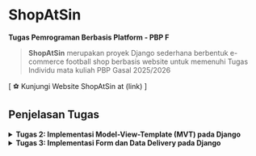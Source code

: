 # ShopAtSin

**Tugas Pemrograman Berbasis Platform - PBP F**

> **ShopAtSin** merupakan proyek Django sederhana berbentuk e-commerce football shop berbasis website untuk memenuhi Tugas Individu mata kuliah PBP Gasal 2025/2026

[ ⚽️ Kunjungi Website ShopAtSin at (link) ]

## **Penjelasan Tugas**

<details>
<summary> <b> Tugas 2: Implementasi Model-View-Template (MVT) pada Django </b> </summary>

## **Implementasi Checklist**

* ### Inisiasi Proyek Django

Setelah saya membuat direktori baru dengan nama ShopAtSin, nama toko saya, saya membuat dependencies pada berkas 'requirements.txt' yang berisi

```
django
gunicorn
whitenoise
psycopg2-binary
requests
urllib3
```

Lalu melakukan instalasi dependencies setelah menjalankan virtual environment dengan perintah `pip install -r requirements.txt` dan membuat proyek Django dengan perintah `django-admin startproject shopatsin .`

* ### Menjalankan Server

Setelah membuat proyek Django, saya menambahkan string `ALLOWED_HOSTS = ["localhost", "127.0.0.1"]` untuk keperluan deployment dan menjalankan server Django dengan perintah `python3 manage.py runserver`

* ### Membuat  aplikasi `main`

Saya menjalankan perintah `python manage.py startapp main` untuk membuat aplikasi baru bernama main. Lalu saya menambahkan `main` ke `INSTALLED_APPS` pada berkas `settings.py` 


* ### Membuat model aplikasi `main`

Saya membuat berkas `models.py` pada direktori `main` yang berisikan

```
from django.db import models

class ItemInShopAtSin(models.Model):
    name = models.CharField(max_length=255) 
    price = models.IntegerField()  
    description = models.TextField()  
    thumbnail = models.URLField()  
    is_featured = models.BooleanField(default=False)  

    stock = models.IntegerField(default=0)  
    brand = models.CharField(max_length=100, blank=True, null=True)  
    rating = models.FloatField(default=0.0)  
    date_added = models.DateField(auto_now_add=True) 

    def __str__(self):
        return f"{self.name} - {self.category}"
```

Lalu saya mengimigrasikan model yang sudah saya buat dengan menjalankan perintah `python3 manage.py makemigrations` dan mengimigrasikannya ke basis data lokal dengan menjalankan perintah `python manage.py migrate`

* ### Membuat template dan view aplikasi `main`

Template untuk merender pada file `views.py` berisikan

```
from django.shortcuts import render

def show_main(request):
    context = {
        "app_name": "ShopAtSin",              
        "student_name": "Annisa Muthia Alfahira",  
        "student_class": "F"   
    }
    return render(request, "main.html", context)

```

dan template pada file `html.main` berisi 

```
<!DOCTYPE html>
<html lang="en">
<head>
    <meta charset="UTF-8">
    <title>{{ app_name }}</title>
</head>
<body>
    <h1>Welcome to {{ app_name }} 👋</h1>
    <p>Nama: {{ student_name }}</p>
    <p>Kelas: {{ student_class }}</p>
</body>
</html>

```

* ### Melakukan routing pada aplikasi `main`

Untuk mengatur URL pada aplikasi `main`, saya membuat berkas `urls.py` pada aplikasi `main` berisikan

```
from django.urls import path
from .views import show_main

app_name = 'main'

urlpatterns = [
    path('', show_main, name='show_main'),
]
```

Dengan begitu, saya dapat melihat `main` dengan perintah `python manage.py runserver`

## **Jawaban Tugas 2**

* ### Bagan request client ke web aplikasi berbasis Django

![bagan request client ke web](images/baganTugas2.JPG)

Client (Browser/User) mengirimkan request HTTP ke server, kemudian memprosesnya dengan melakukan pemetaan URL melalui `urls.py`. Setelah URL ditemukan dan dipetakan, fungsi yang sesuai dalam `views.py` dijalankan berdasarkan permintaan URL tersebut. Selanjutnya, fungsi view mengembalikan HTTP response dalam bentuk halaman HTML. Dalam proses ini, `views.py` mengambil data yang dibutuhkan dari `models.py`, lalu data tersebut disajikan menggunakan template main.html.


* ### Jelaskan peran `settings.py` dalam project Django!

File `settings.py` dalam proyek Django berfungsi sebagai pusat konfigurasi yang mengatur bagaimana aplikasi berjalan. Semua pengaturan inti, mulai dari aplikasi apa saja yang digunakan, koneksi ke database, hingga lokasi template HTML dan file statis seperti CSS atau JavaScript, didefinisikan di dalamnya. Selain itu, `settings.py` juga memuat pengaturan keamanan, misalnya `SECRET_KEY` untuk enkripsi, `DEBUG` untuk menentukan mode pengembangan atau produksi, serta `ALLOWED_HOSTS` yang menentukan domain mana saja yang diperbolehkan mengakses aplikasi. Tidak hanya itu, file ini juga mengatur bahasa, zona waktu, serta berbagai middleware yang akan memproses request dan response. Dengan kata lain, `settings.py` adalah jantung dari proyek Django, karena tanpa file ini server tidak akan tahu bagaimana cara menjalankan dan mengatur seluruh komponen aplikasi.

* ### Bagaimana cara kerja migrasi database di Django?

Migrasi database di Django adalah proses untuk menerjemahkan perubahan yang dibuat pada model Python menjadi perubahan pada struktur tabel di database. Saat seorang pengembang menambahkan, mengubah, atau menghapus atribut pada sebuah model di `models.py`, Django tidak langsung mengubah database, melainkan menyimpan perubahan itu sebagai berkas migrasi dengan perintah `python manage.py makemigrations`. Berkas migrasi ini berisi instruksi yang mendeskripsikan apa saja perubahan yang perlu dilakukan pada database. Setelah itu, perintah `python manage.py migrate` dijalankan untuk mengeksekusi instruksi tersebut sehingga database diperbarui sesuai dengan definisi model terbaru. Dengan sistem migrasi ini, pengembang dapat melacak riwayat perubahan database, berpindah antar versi struktur tabel, serta menjaga konsistensi antara kode program dengan basis data yang digunakan.

* ### Menurut Anda, dari semua framework yang ada, mengapa framework Django dijadikan permulaan pembelajaran pengembangan perangkat lunak?

Django sering dijadikan permulaan dalam pembelajaran pengembangan perangkat lunak karena sifatnya yang lengkap, terstruktur, dan begineer friendly. Framework ini menganut prinsip “batteries included”, artinya banyak fitur penting seperti autentikasi pengguna, manajemen database, sistem template, hingga pengaturan keamanan sudah tersedia secara bawaan tanpa harus menambahkan modul tambahan. Hal ini membuat mahasiswa atau pengembang pemula bisa lebih fokus memahami konsep dasar pengembangan aplikasi web daripada pusing pada detail teknis kecil. Selain itu, Django menggunakan bahasa Python yang dikenal dengan sintaks yang sederhana dan mudah dibaca, sehingga membantu pemula untuk cepat memahami logika program. Struktur proyek Django yang rapi juga memperkenalkan mahasiswa pada praktik best practice dalam pengembangan perangkat lunak, seperti pemisahan model, view, dan template. Dengan kombinasi kemudahan penggunaan dan kelengkapan fitur, Django menjadi pilihan yang ideal sebagai titik awal sebelum mempelajari framework lain yang mungkin lebih kompleks.

* ### Apakah ada feedback untuk asisten dosen tutorial 1 yang telah kamu kerjakan sebelumnya?

Tidak ada, all good!!

</details>

<details>
<summary> <b> Tugas 3: Implementasi Form dan Data Delivery pada Django </b> </summary>

## **Implementasi Checklist**

> ## **Jelaskan mengapa kita memerlukan data delivery dalam pengimplementasian sebuah platform?**

Data delivery” = cara data diambil/dikirim antar komponen (frontend ↔ backend ↔ layanan lain) secara terstruktur, aman, efisien, dan konsisten. Tanpa desain data delivery yang jelas, platform bakal cepat berantakan. Alasan utamanya:

* Interoperabilitas: client berbeda (web, mobile, service lain) bisa ngomong ke server dengan format & protokol yang sama (mis. HTTP + JSON).
* Pemecahan tanggung jawab (decoupling): UI bisa berkembang tanpa merombak backend, asal kontrak API dan format data terjaga.
* Reliabilitas & skalabilitas: dukung retry, idempotency, pagination, caching (ETag/Last-Modified), rate limiting.
* Keamanan: kanal terenkripsi (HTTPS), auth (token/session), kontrol akses, audit logging.
* Kinerja: format data yang ringan, kompresi, dan kemampuan streaming/batching.
* Observabilitas: payload seragam memudahkan logging, tracing, dan analitik.
* Contoh konkret di platform Django: endpoint REST (JSON) untuk CRUD, Webhook/Queue untuk event, dan mekanisme cache untuk response read-heavy.

> ## **Menurutmu, mana yang lebih baik antara XML dan JSON? Mengapa JSON lebih populer dibandingkan XML?**

tergantung use case, tapi JSON lebih populer di web modern.

### Kelebihan JSON
* Lebih ringkas & mudah dibaca (lebih sedikit “tag” daripada XML).
* Mapping natural ke struktur data bahasa modern (object/dict, array, number, bool).
* Native di JavaScript (JSON.parse/stringify) → ideal untuk SPA/Frontend.
* Parsing cepat dan dukungan luas di semua framework web.

### Kelebihan XML (tetap relevan di domain tertentu)
* Schema & validasi kuat (XSD), namespaces, mixed content (teks + markup) → unggul untuk dokumen kompleks, standar enterprise lama, atau dunia publishing.
* Atribut & extensibility yang rapi di beberapa protokol lama (SOAP).

### Kesimpulan:
* App web/mobile modern → JSON (ringan, cepat, tooling melimpah).
* Integrasi enterprise legacy / dokumen kompleks / perlu XSD → XML masih masuk akal.

> ## **Fungsi `is_valid()` pada Django Form**
`form.is_valid()` menjalankan validasi penuh form:
* Memicu `full_clean()` → mem-parse `request.POST/FILES`, menjalankan validasi built-in, custom clean_<field>(), dan clean() level form.
* Mengisi `form.cleaned_data` (data yang sudah dibersihkan/ditipkan tipe).
* Mengisi `form.errors` jika ada error.
* Return `True/False`: hanya gunakan `cleaned_data/form.save()` (ModelForm) setelah `is_valid()` bernilai `True`.

> ## **Mengapa kita membutuhkan `csrf_token` saat membuat form di Django? Apa yang dapat terjadi jika kita tidak menambahkan `csrf_token` pada form Django? Bagaimana hal tersebut dapat dimanfaatkan oleh penyerang?**
CSRF (Cross-Site Request Forgery) = serangan di mana attacker “menyuruh” browser korban mengirimkan POST/PUT/DELETE ke situs menggunakan cookie sesi korban tanpa sepengetahuan korban (contoh:  auto-submit form tersembunyi dari domain jahat).

Django memakai CSRF token (random per user/session) yang:
* Diset sebagai cookie;
* Wajib dikirim balik di hidden field `{% csrf_token %}` (atau header untuk AJAX).
* Diverifikasi middleware → request dari situs lain tanpa token valid akan ditolak.

Kalau tidak pakai `csrf_token`:
* Attacker bisa “mengklikkan” aksi penting (ubah password, transfer saldo, hapus data, posting spam) pada akun korban karena cookie login korban otomatis ikut pada request lintas-site.
* Di deployment custom domain, ingat juga set `CSRF_TRUSTED_ORIGINS` kalau domainnya beda dari asal (ini yang sering bikin error “Origin checking failed” saat live).

Contoh setting (di `settings.py`):

### Tambahkan domain HTTPS yang sah saat deploy:
```
CSRF_TRUSTED_ORIGINS = [
    "https://annisa-muthia-shopatsin.pbp.cs.ui.ac.id",
]
```
> ## **Apakah ada feedback untuk asdos di tutorial 2 yang sudah kalian kerjakan?**
Nope, all good!

> ## **Jelaskan bagaimana cara kamu mengimplementasikan checklist di atas secara step-by-step (bukan hanya sekadar mengikuti tutorial)**
Untuk mendapatkan data baru yang ingin ditampilkan, maka dapat dibuat `form` untuk menerima input.

1. Pertama, buat berkas baru bernama `forms.py` pada direktori `main` dan tambahkan kode berikut ini.

```python
from django.forms import ModelForm
from main.models import ShopAtSinItem

class ItemsForms(ModelForm):
    class Meta:
        model = ShopAtSinItem
        fields = ["name", "price", "description", "thumbnail", "category", "is_featured", "stock", "brand", "rating"]
```

2. Kedua, mengubah fungsi `show_main` pada `views.py` dengan kode berikut ini.
```python
def show_main(request):
    items = ShopAtSinItem.objects.all()

    context = {
        "app_name": "ShopAtSin",              
        "student_name": "Annisa Muthia Alfahira",  
        "student_class": "F"   ,
        'items': items
    }

    return render(request, "main.html", context)
```

### Menambahkan fungsi pada `views`
Kita akan bisa melihat dan mengembalikan data yang telah dimasukkan melalui `form`. 

#### Format HTML

1. Akan dibuat fungsi baru bernama `create_item` pada `views.py`, untuk menerima data seperti pada kode berikut ini.
```python
def create_item(request):
    form = ItemsForms(request.POST or None)

    if form.is_valid() and request.method == "POST":
        form.save()
        return redirect('main:show_main')

    context = {'form': form}
    return render(request, "create_item.html", context)
```

2. Membuat *template* baru untuk tampilan dalam menambahkan *item* baru dengan nama `create_item.html` pada direktori `main/templates`.
```python
<h1>Add New Item</h1>

<form method="post">
  {% csrf_token %}
  {{ form.as_p }}
  <button type="submit">Save</button>
</form>

<p><a href="{% url 'main:show_main' %}"><button>Back</button></a></p>

```

3. Tampilkan data *item* dalam bentuk tabel dan tambahkan tombol `+ Add Item` pada `main.html`.
```python
    <a href="{% url 'main:create_item' %}" style="
    text-decoration:none; display:inline-flex; align-items:center; gap:8px;
    padding:10px 16px; border-radius:22px; font-weight:700;
    color:#fff; background:#f2769b;
    box-shadow:0 6px 16px rgba(0,0,0,.15);
  ">
    <span style="font-size:1.1rem;">＋</span> Add Item
  </a>
```

---

Untuk format XML dan JSON, saya akan menambahkan *import* `HttpResponse` dan `serializers` pada `views.py` di folder `main`.

#### Format XML
Tambahkan fungsi `show_xml` yang me-return `HttpResponse` berisi data yang sudah di-serialize menjadi XML.

```python
def show_xml(request):
    data = ShopAtSinItem.objects.all()
    xml = serializers.serialize("xml", data)
    return HttpResponse(xml, content_type="application/xml")
```

#### Format JSON
Tambahkan fungsi `show_json` yang me-return `HttpResponse` berisi data yang sudah di-serialize menjadi JSON.

```python
def show_json(request):
    data = ShopAtSinItem.objects.all()
    js = serializers.serialize("json", data)
    return HttpResponse(js, content_type="application/json")
```

---

Untuk format XML dan JSON *by* ID, dalam pengambilan hasil *query* tambahkan *filter* dengan ID tertentu saja.

#### Format XML *by* ID
```python
def show_xml_by_id(request, id):
    obj = get_object_or_404(ShopAtSinItem, pk=id)
    xml = serializers.serialize("xml", [obj]) 
    return HttpResponse(xml, content_type="application/xml")
```

#### Format JSON *by* ID
```python
def show_json_by_id(request, id):
    obj = get_object_or_404(ShopAtSinItem, pk=id)
    js = serializers.serialize("json", [obj])
    return HttpResponse(js, content_type="application/json")
```
---

### Membuat *routing* URL
Tambahkan path url fungsi diatas ke dalam `urlpatterns` pada `urls.py` di folder `main`. Tidak lupa untuk mengimportnya dari `views.py`.

```python
from django.urls import path
from .views import show_main, show_item, create_item, show_xml, show_json, show_xml_by_id, show_json_by_id

app_name = 'main'

urlpatterns = [
    path('', show_main, name='show_main'),
    path('items/<int:id>/', show_item, name='show_item'),
    path('items/create/', create_item, name='create_item'),
    path('items/xml/', show_xml, name='show_xml'),
    path('items/json/', show_json, name='show_json'),
    path('items/xml/<str:id>/', show_xml_by_id, name='show_xml_by_id'),
    path('items/json/<str:id>/', show_json_by_id, name='show_json_by_id'),
]
```

Dengan begitu, input `form` sudah selesai dibuat dan siap digunakan. Jalankan command `python manage.py runserver` dan kunjungi <http://localhost:8000>.

## Postman *Screenshot*
Berikut adalah tangkapan layar hasil akses URL melalui Postman untuk tiap kelima URL.
1. HTML
![HTML](images/htmlTugas3.png)
2. XML
![XML](images/xmlTugas3.png)
3. JSON
![JSON](images/jsonTugas3.png)
4. XML *by* ID
![XML *by* ID](images/xmlByIdTugas3.png)
5. JSON *by* ID
![JSON *by* ID](images/jsonByIdTugas3.png)




</details>